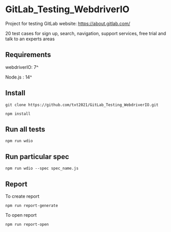 # GitLab_Testing_WebdriverIO

Project for testing GitLab website: https://about.gitlab.com/

20 test cases for sign up, search, navigation, support services, free trial and talk to an experts areas

## Requirements
webdriverIO: 7^

Node.js : 14^

## Install
```
git clone https://github.com/txt2021/GitLab_Testing_WebdriverIO.git
```

```
npm install 
```

## Run all tests
```
npm run wdio
```

## Run particular spec
```
npm run wdio --spec spec_name.js
```

## Report

To create report

```
npm run report-generate
```

To open report

```
npm run report-open
```

